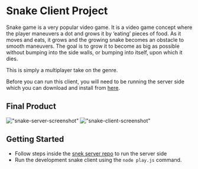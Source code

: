 # Snake Client Project

Snake game is a very popular video game. It is a video game concept where the player maneuvers a dot and grows it by ‘eating’ pieces of food. As it moves and eats, it grows and the growing snake becomes an obstacle to smooth maneuvers. The goal is to grow it to become as big as possible without bumping into the side walls, or bumping into itself, upon which it dies.

This is simply a multiplayer take on the genre.

Before you can run this client, you will need to be running the server side which you can download and install from [here](https://github.com/lighthouse-labs/snek-multiplayer). 

## Final Product

!["snake-server-screenshot"](https://user-images.githubusercontent.com/17071349/142232028-fb5ec8ba-722a-42db-917f-df18e21baf98.png)
!["snake-client-screenshot"](https://user-images.githubusercontent.com/17071349/142232039-b3e6f9a7-e8ec-48ee-ba0b-16205b0f467b.png)


## Getting Started

- Follow steps inside the [snek server repo](https://github.com/lighthouse-labs/snek-multiplayer) to run the server side
- Run the development snake client using the `node play.js` command.

